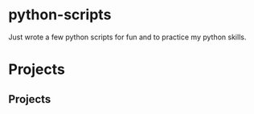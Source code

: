 # python-scripts
Just wrote a few python scripts for fun and to practice my python skills.

# Projects

## Projects